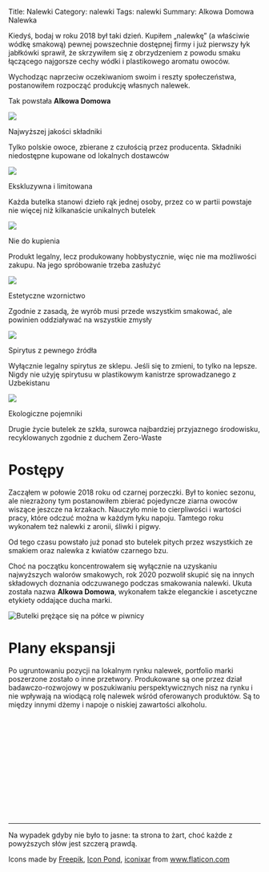 Title: Nalewki
Category: nalewki
Tags: nalewki
Summary: Alkowa Domowa Nalewka

Kiedyś, bodaj w roku 2018 był taki dzień. Kupiłem „nalewkę” (a właściwie wódkę smakową) pewnej powszechnie dostępnej firmy i już pierwszy łyk jabłkówki sprawił, że skrzywiłem się z obrzydzeniem z powodu smaku łączącego najgorsze cechy wódki i plastikowego aromatu owoców.

Wychodząc naprzeciw oczekiwaniom swoim i reszty społeczeństwa, postanowiłem rozpocząć produkcję własnych nalewek.

Tak powstała **Alkowa Domowa**

<div class="nalewki-container container">
  <div class="row">
    <div class="col-md-4">
    <img class="nalewki-icon ignore-image" src="{attach}apple.png" />
    <p class="nalewki-title">Najwyższej jakości składniki</p>
    <p class="nalewki-subtitle">Tylko polskie owoce, zbierane z czułością przez producenta. Składniki niedostępne kupowane od lokalnych dostawców</p>
    </div>
    <div class="col-md-4">
    <img class="nalewki-icon ignore-image" src="{attach}diamond.png" />
    <p class="nalewki-title">Ekskluzywna i limitowana</p>
    <p class="nalewki-subtitle">Każda butelka stanowi dzieło rąk jednej osoby, przez co w partii powstaje nie więcej niż kilkanaście unikalnych butelek</p>
    </div>
    <div class="col-md-4">
    <img class="nalewki-icon ignore-image" src="{attach}gift.png" />
    <p class="nalewki-title">Nie do kupienia</p>
    <p class="nalewki-subtitle">Produkt legalny, lecz produkowany hobbystycznie, więc nie ma możliwości zakupu. Na jego spróbowanie trzeba zasłużyć</p>
    </div>
  </div>
  <div class="row nalewki-row-top-margin">
    <div class="col-md-4">
    <img class="nalewki-icon ignore-image" src="{attach}painting-palette.png" />
    <p class="nalewki-title">Estetyczne wzornictwo</p>
    <p class="nalewki-subtitle">Zgodnie z zasadą, że wyrób musi przede wszystkim smakować, ale powinien oddziaływać na wszystkie zmysły</p>
    </div>
    <div class="col-md-4">
    <img class="nalewki-icon ignore-image" src="{attach}gwarancja.jpg" />
    <p class="nalewki-title">Spirytus z pewnego źródła</p>
    <p class="nalewki-subtitle">Wyłącznie legalny spirytus ze sklepu. Jeśli się to zmieni, to tylko na lepsze. Nigdy nie użyję spirytusu w plastikowym kanistrze sprowadzanego z Uzbekistanu</p>
    </div>
    <div class="col-md-4">
    <img class="nalewki-icon ignore-image" src="{attach}liquor.png" />
    <p class="nalewki-title">Ekologiczne pojemniki</p>
    <p class="nalewki-subtitle">Drugie życie butelek ze szkła, surowca najbardziej przyjaznego środowisku, recyklowanych zgodnie z duchem Zero-Waste</p>
    </div>
  </div>
</div>

# Postępy

Zacząłem w połowie 2018 roku od czarnej porzeczki. Był to koniec sezonu, ale niezrażony tym postanowiłem zbierać pojedyncze ziarna owoców wiszące jeszcze na krzakach. Nauczyło mnie to cierpliwości i wartości pracy, które odczuć można w każdym łyku napoju. Tamtego roku wykonałem też nalewki z aronii, śliwki i pigwy.

Od tego czasu powstało już ponad sto butelek pitych przez wszystkich ze smakiem oraz nalewka z kwiatów czarnego bzu.

Choć na początku koncentrowałem się wyłącznie na uzyskaniu najwyższych walorów smakowych, rok 2020 pozwolił skupić się na innych składowych doznania odczuwanego podczas smakowania nalewki. Ukuta została nazwa **Alkowa Domowa**, wykonałem także eleganckie i ascetyczne etykiety oddające ducha marki.

![Butelki prężące się na półce w piwnicy]({attach}butelki.jpg)

# Plany ekspansji

Po ugruntowaniu pozycji na lokalnym rynku nalewek, portfolio marki poszerzone zostało o inne przetwory. Produkowane są one przez dział badawczo-rozwojowy w poszukiwaniu perspektywicznych nisz na rynku i nie wpływają na wiodącą rolę nalewek wśród oferowanych produktów. Są to między innymi dżemy i napoje o niskiej zawartości alkoholu.

<div style="height:200px"></div>

---

Na wypadek gdyby nie było to jasne: ta strona to żart, choć każde z powyższych słów jest szczerą prawdą.

<p class="nalewki-bottom-text">Icons made by <a href="https://www.flaticon.com/authors/freepik" title="Freepik">Freepik</a>, <a href="https://www.flaticon.com/authors/icon-pond" title="Icon Pond">Icon Pond</a>, <a href="https://www.flaticon.com/free-icon/alcohol_3081898" title="iconixar">iconixar</a> from <a href="https://www.flaticon.com/" title="Flaticon"> www.flaticon.com</a></p>

<link rel="stylesheet" href="{attach}style.css">
